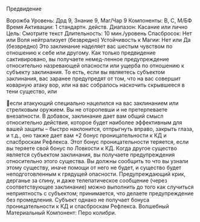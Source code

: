 
Предвидение

Ворожба
Уровень: Дрд 9, Знание 9, Маг/Чар 9
Компоненты: В, С, М/БФ
Время Активации: 1 стандартн. действ.
Диапазон: Касание или лично
Цель: Смотрите текст
Длительность: 10 мин./уровень
Спасбросок: Нет или Воля нейтрализует
(безвредно)
Устойчивость к Магии: Нет или Да
(безвредно)
Это заклинание наделяет вас шестым
чувством по отношению к себе или
другому. Как только предвидение сактивировано, вы получаете немед-ленное предупреждение относительно
назревающей опасности или ущерба
по отношению к субъекту заклинания.
То есть, если вы являетесь субъектом
заклинания, вас заранее предупредят
от том, что на вас совершит коварную
атаку вор, или на вас собралось наскочить скрывшееся в тени существо, или

если атакующий специально нацелился
на вас заклинанием или стрелковым
оружием. Вы не оторопевши и не претерпеваете внезапности. В добавок, заклинание дает вам общий смысл относительно действия, которое будет наиболее эффективным для вашей защиты
– быстро наклонится, отпрыгнуть вправо, закрыть глаза, и т.д., оно также дает
вам +2 бонус проницательности к КД и
спасброскам Рефлекса. Этот бонус проницательности теряется, если вы теряете свой бонус по Ловкости к КД.
Когда другое существо является
субъектом заклинания, вы получаете
предупреждения относительно этого
существа. Вы должны сообщить то что
вы узнали этому существу, иначе помощи от него не будет, и существо будет
неподготовленным к грядущей опасности. Предупреждающий крик, дерганье
за спину, и даже телепатическое сообщение (через соответствующее заклинание) можно выполнить до того как
случиться неприятность с субъектом;
принимается, что делаете предупреждение без промедления. Субъект однако
не получает бонуса проницательности
к КД и спасброскам Рефлекса.
Волшебный Материальный Компонент: Перо колибри.